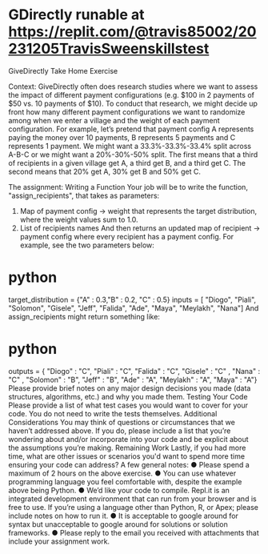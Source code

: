 # GDirectly runable at https://replit.com/@travis85002/20231205TravisSweenskillstest
GiveDirectly Take Home Exercise

Context:
GiveDirectly often does research studies where we want to assess the impact of different payment
configurations (e.g. $100 in 2 payments of $50 vs. 10 payments of $10). To conduct that research, we
might decide up front how many different payment configurations we want to randomize among when
we enter a village and the weight of each payment configuration.
For example, let’s pretend that payment config A represents paying the money over 10 payments, B
represents 5 payments and C represents 1 payment.
We might want a 33.3%-33.3%-33.4% split across A-B-C or we might want a 20%-30%-50% split. The first
means that a third of recipients in a given village get A, a third get B, and a third get C. The second means
that 20% get A, 30% get B and 50% get C.

The assignment:
Writing a Function
Your job will be to write the function, "assign_recipients", that takes as parameters:
1. Map of payment config -> weight that represents the target distribution, where the weight
values sum to 1.0.
2. List of recipients names
And then returns an updated map of recipient -> payment config where every recipient has a payment
config.
For example, see the two parameters below:
# python
target_distribution = {"A" : 0.3,"B" : 0.2, "C" : 0.5}
inputs = [ "Diogo", "Piali", "Solomon", "Gisele", "Jeff", "Falida", "Ade", "Maya", "Meylakh", "Nana"]
And assign_recipients might return something like:
# python
outputs = { "Diogo" : "C", "Piali" : "C", "Falida" : "C", "Gisele" : "C" , "Nana" : "C" , "Solomon" : "B",
"Jeff" : "B", "Ade" : "A", "Meylakh" : "A", "Maya" : "A"}
Please provide brief notes on any major design decisions you made (data structures, algorithms, etc.)
and why you made them.
Testing Your Code
Please provide a list of what test cases you would want to cover for your code. You do not need to
write the tests themselves.
Additional Considerations
You may think of questions or circumstances that we haven’t addressed above. If you do, please
include a list that you’re wondering about and/or incorporate into your code and be explicit about the
assumptions you’re making.
Remaining Work
Lastly, if you had more time, what are other issues or scenarios you'd want to spend more time
ensuring your code can address?
A few general notes:
● Please spend a maximum of 2 hours on the above exercise.
● You can use whatever programming language you feel comfortable with, despite the example
above being Python.
● We’d like your code to compile. Repl.it is an integrated development environment that can run
from your browser and is free to use. If you’re using a language other than Python, R, or Apex;
please include notes on how to run it.
● It is acceptable to google around for syntax but unacceptable to google around for solutions or
solution frameworks.
● Please reply to the email you received with attachments that include your assignment work.
